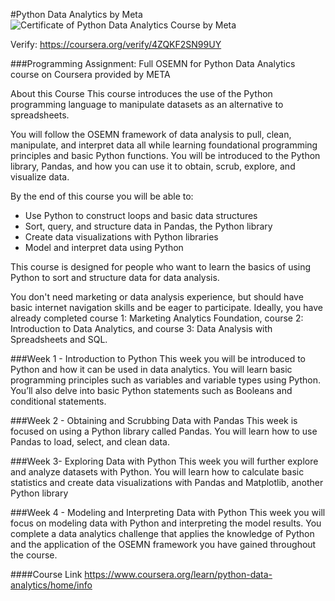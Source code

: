 #Python Data Analytics by Meta
<img src="https://coursera-certificate-images.s3.amazonaws.com/4ZQKF2SN99UY" alt="Certificate of Python Data Analytics Course by Meta" >

Verify: https://coursera.org/verify/4ZQKF2SN99UY

###Programming Assignment: Full OSEMN for Python Data Analytics course on Coursera provided by META

About this Course This course introduces the use of the Python programming language to manipulate datasets as an alternative to spreadsheets. 

You will follow the OSEMN framework of data analysis to pull, clean, manipulate, and interpret data all while learning foundational programming principles and basic Python functions. You will be introduced to the Python library, Pandas, and how you can use it to obtain, scrub, explore, and visualize data.

By the end of this course you will be able to: 
- Use Python to construct loops and basic data structures 
- Sort, query, and structure data in Pandas, the Python library 
- Create data visualizations with Python libraries 
- Model and interpret data using Python

This course is designed for people who want to learn the basics of using Python to sort and structure data for data analysis.

You don't need marketing or data analysis experience, but should have basic internet navigation skills and be eager to participate. Ideally, you have already completed course 1: Marketing Analytics Foundation, course 2: Introduction to Data Analytics, and course 3: Data Analysis with Spreadsheets and SQL.

###Week 1 - Introduction to Python 
This week you will be introduced to Python and how it can be used in data analytics. You will learn basic programming principles such as variables and variable types using Python. You’ll also delve into basic Python statements such as Booleans and conditional statements.

###Week 2 - Obtaining and Scrubbing Data with Pandas 
This week is focused on using a Python library called Pandas. You will learn how to use Pandas to load, select, and clean data.

###Week 3- Exploring Data with Python 
This week you will further explore and analyze datasets with Python. You will learn how to calculate basic statistics and create data visualizations with Pandas and Matplotlib, another Python library

###Week 4 - Modeling and Interpreting Data with Python 
This week you will focus on modeling data with Python and interpreting the model results. You complete a data analytics challenge that applies the knowledge of Python and the application of the OSEMN framework you have gained throughout the course.

####Course Link
https://www.coursera.org/learn/python-data-analytics/home/info
